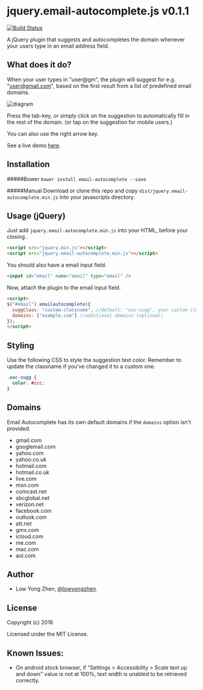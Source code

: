 jquery.email-autocomplete.js v0.1.1
=========

[![Build Status](https://travis-ci.org/10w042/email-autocomplete.svg?branch=master)](https://travis-ci.org/10w042/email-autocomplete)

A jQuery plugin that suggests and autocompletes the domain whenever your users type in an email address field.

What does it do?
----------------

When your user types in "user@gm", the plugin will suggest for e.g. "user@gmail.com", based on the first result from a list of predefined email domains.

![diagram](https://raw.github.com/10w042/email-autocomplete/master/doc_assets/example.png)

Press the tab-key, or simply click on the suggestion to automatically fill in the rest of the domain. (or tap on the suggestion for mobile users.)

You can also use the right arrow key.

See a live demo [here](http://10w042.github.io/email-autocomplete/demo/).

Installation
------------
#####Bower
`bower install email-autocomplete --save`

#####Manual
Download or clone this repo and copy `dist/jquery.email-autocomplete.min.js` into your javascripts directory.

Usage (jQuery)
-----------------

Just add `jquery.email-autocomplete.min.js` into your HTML, before your closing </body>.

```html
<script src="jquery.min.js"></script>
<script src="jquery.email-autocomplete.min.js"></script>
```

You should also have a email input field.

```html
<input id="email" name="email" type="email" />
```

Now, attach the plugin to the email input field.

```html
<script>
$("#email").emailautocomplete({
  suggClass: "custom-classname", //default: "eac-sugg". your custom classname (optional)
  domains: ["example.com"] //additional domains (optional)
});
</script>
```

Styling
-----------------

Use the following CSS to style the suggestion text color. Remember to update the classname if you've changed it to a custom one.

```css
.eac-sugg {
  color: #ccc;
}
```

Domains
-------

Email Autocomplete has its own default domains if the `domains` option isn't provided.

* gmail.com
* googlemail.com
* yahoo.com
* yahoo.co.uk
* hotmail.com
* hotmail.co.uk
* live.com
* msn.com
* comcast.net
* sbcglobal.net
* verizon.net
* facebook.com
* outlook.com
* att.net
* gmx.com
* icloud.com
* me.com
* mac.com
* aol.com

Author
-------

- Low Yong Zhen, [@lowyongzhen](https://twitter.com/lowyongzhen).

License
-------

Copyright (c) 2016

Licensed under the MIT License.


Known Issues:
----------------

- On android stock browser, if "Settings > Accessibility > Scale text up and down" value is not at 100%, text width is unabled to be retrieved correctly.
